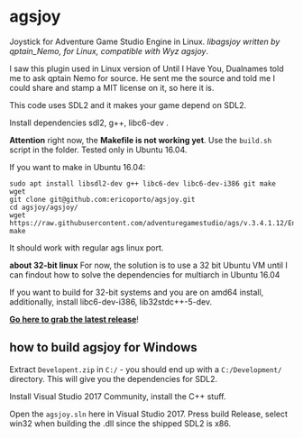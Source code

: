 # agsjoy
Joystick for Adventure Game Studio Engine in Linux. *libagsjoy written by qptain_Nemo, for Linux, compatible with Wyz agsjoy*.

I saw this plugin used in Linux version of Until I Have You, Dualnames told me to ask qptain Nemo for source. He sent me the source and told me I could share and stamp a MIT license on it, so here it is.

This code  uses SDL2 and it makes your game depend on SDL2.

Install dependencies sdl2, g++, libc6-dev . 

**Attention** right now, the **Makefile is not working yet**. Use the `build.sh` script in the folder. Tested only in Ubuntu 16.04.

If you want to make in Ubuntu 16.04:

    sudo apt install libsdl2-dev g++ libc6-dev libc6-dev-i386 git make wget
    git clone git@github.com:ericoporto/agsjoy.git
    cd agsjoy/agsjoy/
    wget https://raw.githubusercontent.com/adventuregamestudio/ags/v.3.4.1.12/Engine/plugin/agsplugin.h
    make
    

It should work with regular ags linux port.

**about 32-bit linux** For now, the solution is to use a 32 bit Ubuntu VM until I can findout how to solve the dependencies for multiarch in Ubuntu 16.04

If you want to build for 32-bit systems and you are on amd64 install, additionally, install libc6-dev-i386, lib32stdc++-5-dev.


[**Go here to grab the latest release**](https://github.com/ericoporto/agsjoy/releases)!

## how to build agsjoy for Windows

Extract `Developent.zip` in `C:/` - you should end up with a `C:/Development/` directory. This will give you the dependencies for SDL2.

Install Visual Studio 2017 Community, install the C++ stuff.

Open the `agsjoy.sln` here in Visual Studio 2017. Press build Release, select win32 when building the .dll since the shipped SDL2 is x86. 
